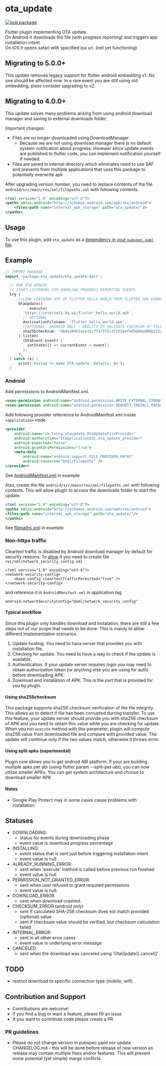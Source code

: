 # ota_update

[![pub package](https://img.shields.io/pub/v/ota_update.svg)](https://pub.dartlang.org/packages/ota_update)

Flutter plugin implementing OTA update.\
On Android it downloads the file (with progress reporting) and triggers app installation intent.\
On iOS it opens safari with specified ipa url. (not yet functioning)

## Migrating to 5.0.0+
This update removes legacy support for flutter android embedding v1. No one should be affected now. In a rare event you are still using old ombedding, plese consider upgrading to v2.

## Migrating to 4.0.0+
This update solves many problems arising from using android download manager and saving to external downloads folder.

Important changes:
* Files are no longer downloaded using DownloadManager
  * Because we are not using download manager there is no default system notification about progress. Hovewer since update events are published to flutter code, you can implement notification yourself if needed. 
* Files are saved in internal directory which eliminates need to use SAF and prevents from multiple applications that uses this package to potentially overwrite apk

After upgrading version number, you need to replace contents of the file ```android/src/main/res/xml/filepaths.xml``` with following contents.
```xml
<?xml version="1.0" encoding="utf-8"?>
<paths xmlns:android="http://schemas.android.com/apk/res/android">
    <files-path name="internal_apk_storage" path="ota_update/"/>
</paths>
```


## Usage

To use this plugin, add `ota_update` as a [dependency in your `pubspec.yaml` file](https://flutter.io/platform-plugins/).

## Example

``` dart
// IMPORT PACKAGE
import 'package:ota_update/ota_update.dart';

  // RUN OTA UPDATE 
  // START LISTENING FOR DOWNLOAD PROGRESS REPORTING EVENTS
  try {
      //LINK CONTAINS APK OF FLUTTER HELLO WORLD FROM FLUTTER SDK EXAMPLES
      OtaUpdate()
          .execute(
        'https://internal1.4q.sk/flutter_hello_world.apk',
        // OPTIONAL
        destinationFilename: 'flutter_hello_world.apk',
        //OPTIONAL, ANDROID ONLY - ABILITY TO VALIDATE CHECKSUM OF FILE:
        sha256checksum: "d6da28451a1e15cf7a75f2c3f151befad3b80ad0bb232ab15c20897e54f21478",
      ).listen(
        (OtaEvent event) {
          setState(() => currentEvent = event);
        },
      );
  } catch (e) {
      print('Failed to make OTA update. Details: $e');
  }
```
### Android
Add permissions to AndroidManifest.xml.

```xml
<uses-permission android:name="android.permission.WRITE_EXTERNAL_STORAGE"/>
<uses-permission android:name="android.permission.REQUEST_INSTALL_PACKAGES"/>
```

Add following provider referrence to AndroidManifest.xml inside ```<application>``` node.
```xml
<provider
    android:name="sk.fourq.otaupdate.OtaUpdateFileProvider"
    android:authorities="${applicationId}.ota_update_provider"
    android:exported="false"
    android:grantUriPermissions="true">
    <meta-data
        android:name="android.support.FILE_PROVIDER_PATHS"
        android:resource="@xml/filepaths" />
</provider>
```
See [AndroidManifest.xml](example/android/app/src/main/AndroidManifest.xml) in example

Also, create the file ```android/src/main/res/xml/filepaths.xml``` with following contents. 
This will allow plugin to access the downloads folder to start the update.

```xml
<?xml version="1.0" encoding="utf-8"?>
<paths xmlns:android="http://schemas.android.com/apk/res/android">
<files-path name="internal_apk_storage" path="ota_update/"/>
</paths>
```

See [filepaths.xml](example/android/app/src/main/res/xml/filepaths.xml) in example

### Non-https traffic
Cleartext traffic is disabled by Android download manager by default for security reasons. To [allow](https://stackoverflow.com/questions/51770323/how-to-solve-android-p-downloadmanager-stopping-with-cleartext-http-traffic-to) it you need to create file `res/xml/network_security_config.xml`

```
<?xml version="1.0" encoding="utf-8"?>
<network-security-config>
    <base-config cleartextTrafficPermitted="true" />
</network-security-config>
```

and reference it in `AndroidManifest.xml` in application tag

```
android:networkSecurityConfig="@xml/network_security_config"
```

#### Typical workflow
Since this plugin only handles download and instalation, there are still a few steps out of our scope that needs to be done. This is mainly to allow different implementation scenarios. 

1. Update hosting. You need to hava server that provides you with installation file.
2. Checking for update. You need to have a way to check if the update is available.
3. Authentication. If your update server requires login you may need to obtain authorization token (or anything else you are using for auth) before downloading APK.
4. Download and installation of APK. This is the part that is provided for you by plugin.


#### Using sha256checksum
This package supports sha256 checksum verification of the file integrity. This allows as to detect if file has been corrupted durring transfer.
To use this feature, your update server should provide you with sha256 checksum of APK and you need to obtain this value while you are checking for update. When you run ```execute``` method with this parameter, plugin will compute sha256 value from downloaded file and compare with provided value. The update will continiue only if the two values match, otherwise it throws error.

#### Using split apks (experimental)
Plugin now allows you to get android ABI platform. If your are building multiple apks per abi (using flutter param --split-per-abi), you can now utilize smaller APKs. You can get system architecture and choose to download smaller APK

#### Notes
* Google Play Protect may in some cases cause problems with installation.

## Statuses
* DOWNLOADING: 
    * status for events during downloading phase
    * event value is download progress percentage
* INSTALLING: 
    * event status that is sent just before triggering installation intent
    * event value is null
* ALREADY_RUNNING_ERROR: 
    * sent when 'execute' method is called before previous run finished
    * event value is null
* PERMISSION_NOT_GRANTED_ERROR: 
    * sent when user refused to grant required permissions
    * event value is null.
* DOWNLOAD_ERROR
    * sent when download crashed.
* CHECKSUM_ERROR (android only)
    * sent if calculated SHA-256 checksum does not match provided (optional) value 
    * sent if checksum value should be verified, but checksum calculation failed  
* INTERNAL_ERROR: 
    * sent in all other error cases
    * event value is underlying error message
* CANCELED:
  * sent when the download was canceled using 'OtaUpdate().cancel()'

## TODO
* restrict download to specific connection type (mobile, wifi)

## Contribution and Support
* Contributions are welcome!
* If you find a bug or want a feature, please fill an issue
* If you want to contribute code please create a PR

### PR guidelines

* Please do not change version in pubspec.yaml nor update CHANGELOG.md - this will be done before release of new version as release may contain multiple fixes and/or features. This will prevent some potential (yet simple) merge  conflicts.
